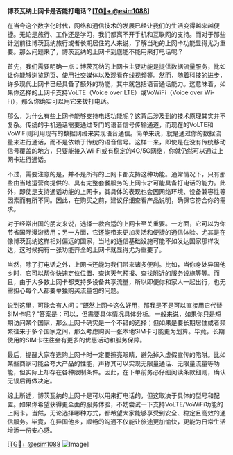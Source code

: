 **博茨瓦纳上网卡是否能打电话？[[TG💪+ @esim1088](https://t.me/s/esim1088)]**

在当今这个数字化时代，网络和通信技术的发展已经让我们的生活变得越来越便捷。无论是旅行、工作还是学习，我们都离不开手机和互联网的支持。而对于那些计划前往博茨瓦纳旅行或者长期居住的人来说，了解当地的上网卡功能显得尤为重要。那么问题来了，博茨瓦纳的上网卡到底能不能用来打电话呢？

首先，我们需要明确一点：博茨瓦纳的上网卡主要功能是提供数据流量服务，比如让你能够浏览网页、使用社交媒体以及观看在线视频等。然而，随着科技的进步，许多现代上网卡已经具备了额外的功能，其中就包括语音通话能力。这意味着，如果你选择的上网卡支持VoLTE（Voice over LTE）或VoWiFi（Voice over Wi-Fi），那么你确实可以用它来拨打电话。

那么，为什么有些上网卡能够支持电话功能呢？这背后涉及到的技术原理其实并不复杂。传统的手机通话需要通过专门的语音信号传输通道，而现在的VoLTE和VoWiFi则利用现有的数据网络来实现语音通信。简单来说，就是通过你的数据流量来进行通话，而不是依赖于传统的语音信号。这样一来，即使是在没有传统移动信号覆盖的地方，只要能接入Wi-Fi或有稳定的4G/5G网络，你就仍然可以通过上网卡进行通话。

不过，需要注意的是，并不是所有的上网卡都支持这种功能。通常情况下，只有那些由当地运营商提供的、具有完整套餐服务的上网卡才可能具备打电话的能力。此外，即使是支持通话功能的上网卡，其具体的表现也会因网络环境、设备兼容性等因素而有所不同。因此，在购买之前，建议仔细查看产品说明，确保它符合你的需求。

对于经常出国的朋友来说，选择一款合适的上网卡至关重要。一方面，它可以为你节省国际漫游费用；另一方面，它还能带来更加灵活和便捷的通信体验。尤其是在像博茨瓦纳这样相对偏远的国家，当地的通信基础设施可能不如发达国家那样发达，这时候拥有一张功能齐全的上网卡就显得尤为重要了。

当然，除了打电话之外，上网卡还能为我们带来诸多便利。比如，当你身处异国他乡时，它可以帮你快速定位位置、查询天气预报、查找附近的服务设施等等。而且，由于大多数上网卡都支持多设备共享流量，所以即便你和家人一起出行，也无需担心每个人都要单独购买流量包的问题。

说到这里，可能会有人问：“既然上网卡这么好用，那我是不是可以直接用它代替SIM卡呢？”答案是：可以，但需要具体情况具体分析。一般来说，如果你只是短期访问某个国家，那么上网卡确实是一个不错的选择；但如果是要长期居住或者频繁往来于多个国家之间，那么考虑购买一张本地SIM卡可能更为划算。毕竟，长期使用的SIM卡往往会有更多的优惠活动和服务保障。

最后，提醒大家在选购上网卡时一定要擦亮眼睛，避免掉入虚假宣传的陷阱。比如某些商家可能会夸大产品的性能，声称其可以实现无限量通话、无限量流量等功能，但实际上却存在各种限制条件。因此，在下单前务必仔细阅读条款细则，确认无误后再做决定。

综上所述，博茨瓦纳的上网卡是可以用来打电话的，但这取决于具体的型号和配置。如果你希望获得更全面的服务体验，不妨尝试一下支持VoLTE/VoWiFi功能的上网卡。当然，无论选择哪种方式，都希望大家能够享受到安全、稳定且高效的通信服务。毕竟，在异国他乡，顺畅的沟通不仅能让旅途更加愉快，更能为日常生活增添一份安心感。

[[TG💪+ @esim1088](https://t.me/s/esim1088) ![Image](https://i.postimg.cc/4NQfJmqS/Snipaste-2025-05-13-00-14-12.png)]